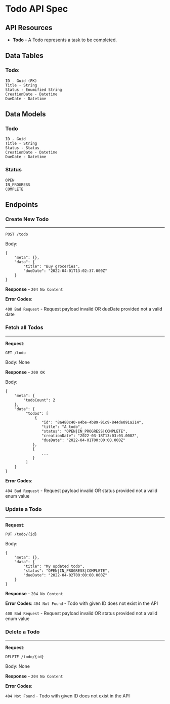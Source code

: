 # Todo API Spec

## API Resources

* **Todo** - A Todo represents a task to be completed.

## Data Tables

### Todo:
```
ID - Guid (PK)
Title - String
Status - Enumified String
CreationDate - Datetime
DueDate - Datetime
```

## Data Models

### Todo
```
ID - Guid
Title - String
Status - Status
CreationDate - Datetime
DueDate - Datetime
```

### Status
```
OPEN
IN_PROGRESS
COMPLETE
```

## Endpoints

### Create New Todo
---

```
POST /todo
```

Body: 
```
{
    "meta": {},
    "data": {
        "title": "Buy groceries",
        "dueDate": "2022-04-01T13:02:37.000Z"
    }
}
```

**Response** - `204 No Content`

**Error Codes**:

`400 Bad Request` - Request payload invalid OR dueDate provided not a valid date


### Fetch all Todos
---

**Request**:
``` 
GET /todo
```

Body: None

**Response** - `200 OK`

Body:
```
{
    "meta": {
        "todoCount": 2
    }, 
    "data": {
         "todos": [
             {
                "id": "8a480c40-e4be-4b89-91c9-844de091a214",
                "title": "A todo",
                "status": "OPEN|IN_PROGRESS|COMPLETE",
                "creationDate": "2022-03-18T13:03:03.000Z",
                "dueDate": "2022-04-01T00:00:00.000Z"
            },
            {
                ...
            }
         ]
    }
}
```

**Error Codes**:

`404 Bad Request` - Request payload invalid OR status provided not a valid enum value

### Update a Todo
---

**Request**:
```
PUT /todo/{id}
```

Body:
```
{
    "meta": {},
    "data": {
        "title": "My updated todo",
        "status": "OPEN|IN_PROGRESS|COMPLETE",
        "dueDate": "2022-04-02T00:00:00.000Z"
    }
}
```

**Response** - `204 No Content`

**Error Codes**:
`404 Not Found` - Todo with given ID does not exist in the API

`400 Bad Request` - Request payload invalid OR status provided not a valid enum value


### Delete a Todo
---

**Request**:
```
DELETE /todo/{id}
```

Body: None

**Response** - `204 No Content`

**Error Codes**:

`404 Not Found` - Todo with given ID does not exist in the API